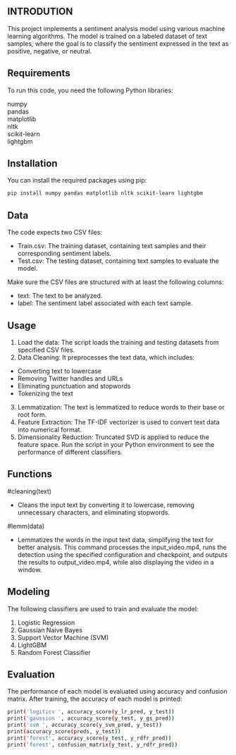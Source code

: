 
## INTRODUTION
This project implements a sentiment analysis model using various machine learning algorithms. The model is trained on a labeled dataset of text samples, where the goal is to classify the sentiment expressed in the text as positive, negative, or neutral. 

## Requirements
To run this code, you need the following Python libraries:

numpy \
pandas \
matplotlib \
nltk \
scikit-learn \
lightgbm
## Installation
You can install the required packages using pip:

```bash
pip install numpy pandas matplotlib nltk scikit-learn lightgbm
```


## Data

The code expects two CSV files:

* Train.csv: The training dataset, containing text samples and their corresponding sentiment labels. 
* Test.csv: The testing dataset, containing text samples to evaluate the model. 

Make sure the CSV files are structured with at least the following columns:

* text: The text to be analyzed. 
* label: The sentiment label associated with each text sample.


## Usage

1. Load the data: The script loads the training and testing datasets from specified CSV files.
2. Data Cleaning: It preprocesses the text data, which includes:
* Converting text to lowercase
* Removing Twitter handles and URLs
* Eliminating punctuation and stopwords
* Tokenizing the text
3. Lemmatization: The text is lemmatized to reduce words to their base or root form.
4. Feature Extraction: The TF-IDF vectorizer is used to convert text data into numerical format.
5. Dimensionality Reduction: Truncated SVD is applied to reduce the feature space.
Run the script in your Python environment to see the performance of different classifiers.


## Functions
#cleaning(text)
* Cleans the input text by converting it to lowercase, removing unnecessary characters, and eliminating stopwords. 

#lemm(data)
* Lemmatizes the words in the input text data, simplifying the text for better analysis.
This command processes the input_video.mp4, runs the detection using the specified configuration and checkpoint, and outputs the results to output_video.mp4, while also displaying the video in a window.
## Modeling
The following classifiers are used to train and evaluate the model:

1. Logistic Regression
2. Gaussian Naive Bayes
3. Support Vector Machine (SVM)
4. LightGBM
5. Random Forest Classifier

## Evaluation
The performance of each model is evaluated using accuracy and confusion matrix. After training, the accuracy of each model is printed:
```bash
print('logitics ', accuracy_score(y_lr_pred, y_test))
print('gaussion ', accuracy_score(y_test, y_gs_pred))
print('svm ', accuracy_score(y_svm_pred, y_test))
print(accuracy_score(preds, y_test))
print('forest', accuracy_score(y_test, y_rdfr_pred))
print('forest', confusion_matrix(y_test, y_rdfr_pred))
```
